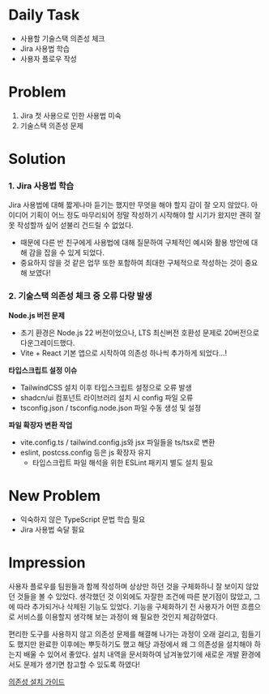 # Daily Task
- 사용할 기술스택 의존성 체크
- Jira 사용법 학습
- 사용자 플로우 작성

# Problem
1. Jira 첫 사용으로 인한 사용법 미숙
2. 기술스택 의존성 문제

# Solution

### 1. Jira 사용법 학습
Jira 사용법에 대해 짧게나마 듣기는 했지만 무엇을 해야 할지 감이 잘 오지 않았다. 아이디어 기획이 어느 정도 마무리되어 정말 작성하기 시작해야 할 시기가 왔지만 괜히 잘못 작성할까 싶어 섣불리 건드릴 수 없었다. 
- 때문에 다른 반 친구에게 사용법에 대해 질문하여 구체적인 예시와 활용 방안에 대해 감을 잡을 수 있게 되었다.
- 중요하지 않을 것 같은 업무 또한 포함하여 최대한 구체적으로 작성하는 것이 중요해 보였다!

### 2. 기술스택 의존성 체크 중 오류 다량 발생

**Node.js 버전 문제**
- 초기 환경은 Node.js 22 버전이었으나, LTS 최신버전 호환성 문제로 20버전으로 다운그레이드했다.
- Vite + React 기본 앱으로 시작하여 의존성 하나씩 추가하게 되었다...!

**타입스크립트 설정 이슈**
- TailwindCSS 설치 이후 타입스크립트 설정으로 오류 발생
- shadcn/ui 컴포넌트 라이브러리 설치 시 config 파일 오류
- tsconfig.json / tsconfig.node.json 파일 수동 생성 및 설정

**파일 확장자 변환 작업**
- vite.config.ts / tailwind.config.js와 jsx 파일들을 ts/tsx로 변환
- eslint, postcss.config 등은 js 확장자 유지
  - 타입스크립트 파일 해석을 위한 ESLint 패키지 별도 설치 필요

# New Problem
- 익숙하지 않은 TypeScript 문법 학습 필요
- Jira 사용법 숙달 필요

# Impression
사용자 플로우를 팀원들과 함께 작성하며 상상만 하던 것을 구체화하니 잘 보이지 않았던 것들을 볼 수 있었다. 생각했던 것 이외에도 자잘한 조건에 따른 분기점이 많았고, 그에 따라 추가되거나 삭제된 기능도 있었다. 기능을 구체화하기 전 사용자가 어떤 흐름으로 서비스를 이용할지 생각해 보는 과정이 왜 필요한 것인지 체감하였다. 

편리한 도구를 사용하지 않고 의존성 문제를 해결해 나가는 과정이 오래 걸리고, 힘들기도 했지만 완료한 이후에는 뿌듯하기도 했고 해당 과정에서 왜 그 의존성을 설치해야 하는지 배울 수 있어서 좋았다. 설치 내역을 문서화하여 남겨놓았기에 새로운 개발 환경에서도 문제가 생기면 참고할 수 있도록 하였다!

[의존성 설치 가이드](https://roasted-felidae-0b2.notion.site/17cb8cafeb1381e9837fca2ab20c2e21)